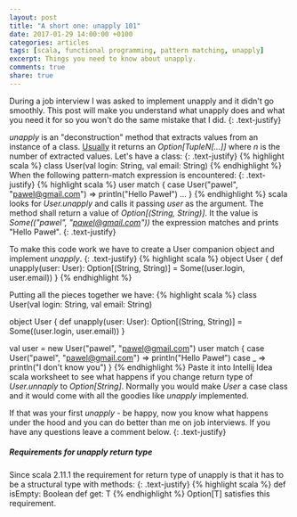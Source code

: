 ```yaml
---
layout: post
title: "A short one: unapply 101"
date: 2017-01-29 14:00:00 +0100
categories: articles
tags: [scala, functional programming, pattern matching, unapply]
excerpt: Things you need to know about unapply.
comments: true
share: true
---
```


During a job interview I was asked to implement unapply and it didn't go smoothly.
This post will make you understand what unapply does and what you need it for so you won't do the same mistake that I did.
{: .text-justify}

*unapply* is an "deconstruction" method that extracts values from an instance of a class.
[Usually](#requirements-for-unapply-return-type) it returns an *Option[TupleN[...]]* where *n* is the number of extracted values.
Let's have a class:
{: .text-justify}
{% highlight scala %}
class User(val login: String, val email: String)
{% endhighlight %}
When the following pattern-match expression is encountered:
{: .text-justify}
{% highlight scala %}
user match {
  case User("pawel", "pawel@gmail.com") => println("Hello Paweł")
  ...
}
{% endhighlight %}
scala looks for *User.unapply* and calls it passing *user* as the argument.
The method shall return a value of *Option[(String, String)]*.
It the value is *Some(("pawel", "pawel@gmail.com"))* the expression matches and prints "Hello Paweł".
{: .text-justify}

To make this code work we have to create a User companion object and implement *unapply*.
{: .text-justify}
{% highlight scala %}
object User {
  def unapply(user: User): Option[(String, String)] = Some((user.login, user.email))
}
{% endhighlight %}

Putting all the pieces together we have:
{% highlight scala %}
class User(val login: String, val email: String)

object User {
  def unapply(user: User): Option[(String, String)] = Some((user.login, user.email))
}

val user = new User("pawel", "pawel@gmail.com")
user match {
  case User("pawel", "pawel@gmail.com") => println("Hello Paweł")
  case _ => println("I don't know you")
}
{% endhighlight %}
Paste it into Intellij Idea scala worksheet to see what happens if you change return type of *User.unnaply* to *Option[String]*.
Normally you would make *User* a case class and it would come with all the goodies like *unapply* implemented.

If that was your first *unapply* - be happy, now you know what happens under the hood and you can do better than me on job interviews.
If you have any questions leave a comment below.
{: .text-justify}

##### Requirements for unapply return type

Since scala 2.11.1 the requirement for return type of unapply is that it has to be a structural type with methods:
{: .text-justify}
{% highlight scala %}
def isEmpty: Boolean
def get: T
{% endhighlight %}
Option[T] satisfies this requirement.

